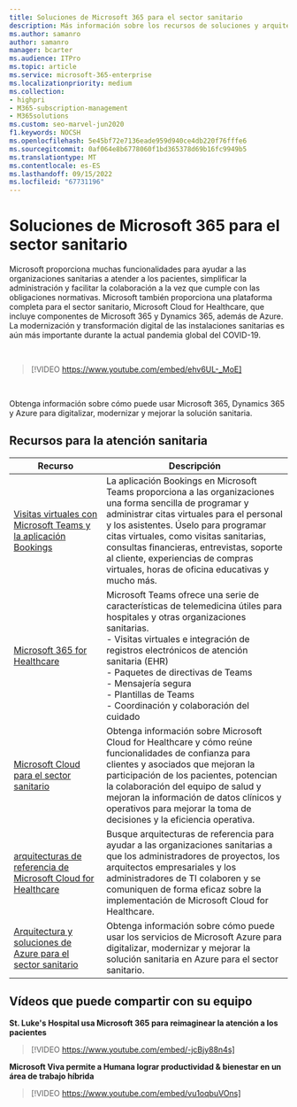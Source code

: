 ```yaml
---
title: Soluciones de Microsoft 365 para el sector sanitario
description: Más información sobre los recursos de soluciones y arquitectura para el sector sanitario mediante Microsoft 365
ms.author: samanro
author: samanro
manager: bcarter
ms.audience: ITPro
ms.topic: article
ms.service: microsoft-365-enterprise
ms.localizationpriority: medium
ms.collection:
- highpri
- M365-subscription-management
- M365solutions
ms.custom: seo-marvel-jun2020
f1.keywords: NOCSH
ms.openlocfilehash: 5e45bf72e7136eade959d940ce4db220f76fffe6
ms.sourcegitcommit: 0af064e8b6778060f1bd365378d69b16fc9949b5
ms.translationtype: MT
ms.contentlocale: es-ES
ms.lasthandoff: 09/15/2022
ms.locfileid: "67731196"
---
```

# <a name="microsoft-365-solutions-for-the-healthcare-industry"></a>Soluciones de Microsoft 365 para el sector sanitario

Microsoft proporciona muchas funcionalidades para ayudar a las organizaciones sanitarias a atender a los pacientes, simplificar la administración y facilitar la colaboración a la vez que cumple con las obligaciones normativas. Microsoft también proporciona una plataforma completa para el sector sanitario, Microsoft Cloud for Healthcare, que incluye componentes de Microsoft 365 y Dynamics 365, además de Azure. La modernización y transformación digital de las instalaciones sanitarias es aún más importante durante la actual pandemia global del COVID-19.

<br>

> [!VIDEO https://www.youtube.com/embed/ehv6UL-_MoE]

<br>

Obtenga información sobre cómo puede usar Microsoft 365, Dynamics 365 y Azure para digitalizar, modernizar y mejorar la solución sanitaria.

## <a name="resources-for-healthcare"></a>Recursos para la atención sanitaria

|Recurso |Descripción  |
|---------|---------|
|[Visitas virtuales con Microsoft Teams y la aplicación Bookings](/microsoftteams/expand-teams-across-your-org/bookings-virtual-visits)  |      La aplicación Bookings en Microsoft Teams proporciona a las organizaciones una forma sencilla de programar y administrar citas virtuales para el personal y los asistentes. Úselo para programar citas virtuales, como visitas sanitarias, consultas financieras, entrevistas, soporte al cliente, experiencias de compras virtuales, horas de oficina educativas y mucho más.   |
|[Microsoft 365 for Healthcare](/microsoft-365/frontline/teams-in-hc)    |  Microsoft Teams ofrece una serie de características de telemedicina útiles para hospitales y otras organizaciones sanitarias. <br>- Visitas virtuales e integración de registros electrónicos de atención sanitaria (EHR)<br>- Paquetes de directivas de Teams<br>- Mensajería segura<br>- Plantillas de Teams<br>- Coordinación y colaboración del cuidado      |
|[Microsoft Cloud para el sector sanitario](/industry/healthcare/overview)  | Obtenga información sobre Microsoft Cloud for Healthcare y cómo reúne funcionalidades de confianza para clientes y asociados que mejoran la participación de los pacientes, potencian la colaboración del equipo de salud y mejoran la información de datos clínicos y operativos para mejorar la toma de decisiones y la eficiencia operativa.     |
|[arquitecturas de referencia de Microsoft Cloud for Healthcare](/industry/healthcare/architecture/overview) | Busque arquitecturas de referencia para ayudar a las organizaciones sanitarias a que los administradores de proyectos, los arquitectos empresariales y los administradores de TI colaboren y se comuniquen de forma eficaz sobre la implementación de Microsoft Cloud for Healthcare. |
|[Arquitectura y soluciones de Azure para el sector sanitario](/azure/architecture/industries/healthcare)| Obtenga información sobre cómo puede usar los servicios de Microsoft Azure para digitalizar, modernizar y mejorar la solución sanitaria en Azure para el sector sanitario.|

## <a name="videos-you-can-share-with-your-team"></a>Vídeos que puede compartir con su equipo

**St. Luke's Hospital usa Microsoft 365 para reimaginear la atención a los pacientes**
<br>

> [!VIDEO https://www.youtube.com/embed/-jcBjy88n4s]

**Microsoft Viva permite a Humana lograr productividad & bienestar en un área de trabajo híbrida**

> [!VIDEO https://www.youtube.com/embed/vu1oqbuVOns]



<br>
